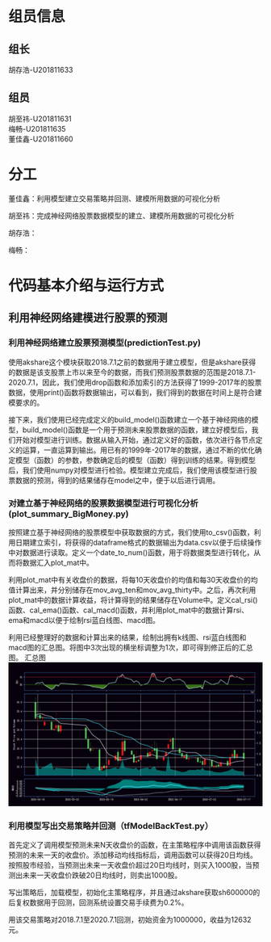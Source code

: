 # 组员信息  
## 组长  
胡存浩-U201811633  
## 组员  
胡至祎-U201811631  
梅畅-U201811635  
董佳鑫-U201811660  

# 分工
董佳鑫：利用模型建立交易策略并回测、建模所用数据的可视化分析

胡至祎：完成神经网络股票数据模型的建立、建模所用数据的可视化分析

胡存浩：

梅畅：

# 代码基本介绍与运行方式
## 利用神经网络建模进行股票的预测
### 利用神经网络建立股票预测模型(predictionTest.py)
使用akshare这个模块获取2018.7.1之前的数据用于建立模型，但是akshare获得的数据是该支股票上市以来至今的数据，而我们预测股票数据的范围是2018.7.1-2020.7.1，因此，我们使用drop函数和添加索引的方法获得了1999-2017年的股票数据，使用print()函数将数据输出，可以看到，我们得到的数据在时间上是符合建模要求的。 

接下来，我们使用已经完成定义的build_model()函数建立一个基于神经网络的模型，build_model()函数是一个用于预测未来股票数据的函数，建立好模型后，我们开始对模型进行训练。数据从输入开始，通过定义好的函数，依次进行各节点定义的运算，一直运算到输出。用已有的1999年-2017年的数据，通过不断的优化确定模型（函数）的参数，参数确定后的模型（函数）得到训练的结果。得到模型后，我们使用numpy对模型进行检验。模型建立完成后，我们使用该模型进行股票数据的预测，得到的结果储存在model之中，便于以后进行调用。

### 对建立基于神经网络的股票数据模型进行可视化分析(plot_summary_BigMoney.py)
按照建立基于神经网络的股票模型中获取数据的方式，我们使用to_csv()函数，利用日期建立索引，将获得的dataframe格式的数据输出为data.csv以便于后续操作中对数据进行读取。定义一个date_to_num()函数，用于将数据类型进行转化，从而将数据汇入plot_mat中。

利用plot_mat中有关收盘价的数据，将每10天收盘价的均值和每30天收盘价的均值计算出来，并分别储存在mov_avg_ten和mov_avg_thirty中。之后，再次利用plot_mat中的数据计算收益，将计算得到的结果储存在Volume中。定义cal_rsi()函数、cal_ema()函数、cal_macd()函数，并利用plot_mat中的数据计算rsi、ema和macd以便于绘制rsi蓝白线图、macd图。

利用已经整理好的数据和计算出来的结果，绘制出拥有k线图、rsi蓝白线图和macd图的汇总图。将图中3次出现的横坐标调整为1次，即可得到修正后的汇总图。
汇总图![](对建立基于神经网络的数据模型的数据进行可视化分析.png)

### 利用模型写出交易策略并回测（tfModelBackTest.py）
首先定义了调用模型预测未来N天收盘价的函数，在主策略程序中调用该函数获得预测的未来一天的收盘价。添加移动均线指标后，调用函数可以获得20日均线。按照股市经验，当预测出未来一天收盘价超过20日均线时，则买入1000股，当预测出未来一天收盘价跌破20日均线时，则卖出1000股。

写出策略后，加载模型，初始化主策略程序，并且通过akshare获取sh600000的后复权数据用于回测，回测系统设置交易手续费为0.2%。

用该交易策略对2018.7.1至2020.7.1回测，初始资金为1000000，收益为12632元。

